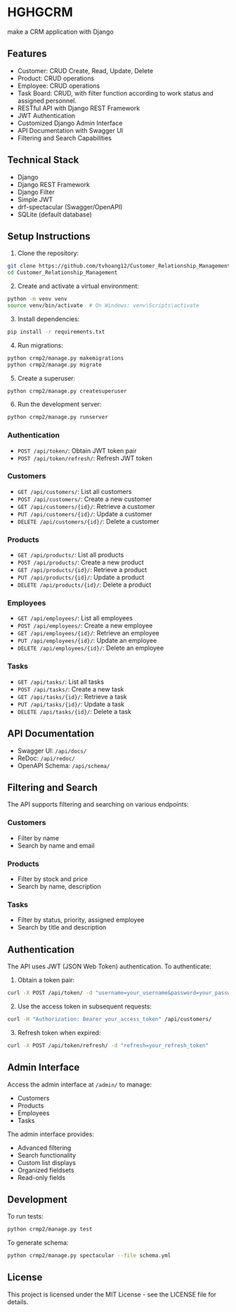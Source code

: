 # HGHGCRM
make a CRM application with Django

## Features

- Customer: CRUD Create, Read, Update, Delete
- Product: CRUD operations
- Employee: CRUD operations
- Task Board: CRUD, with filter function according to work status and assigned personnel.
- RESTful API with Django REST Framework
- JWT Authentication
- Customized Django Admin Interface
- API Documentation with Swagger UI
- Filtering and Search Capabilities

## Technical Stack

- Django
- Django REST Framework
- Django Filter
- Simple JWT
- drf-spectacular (Swagger/OpenAPI)
- SQLite (default database)

## Setup Instructions

1. Clone the repository:
```bash
git clone https://github.com/tvhoang12/Customer_Relationship_Management.git
cd Customer_Relationship_Management
```

2. Create and activate a virtual environment:
```bash
python -m venv venv
source venv/bin/activate  # On Windows: venv\Scripts\activate
```

3. Install dependencies:
```bash
pip install -r requirements.txt
```

4. Run migrations:
```bash
python crmp2/manage.py makemigrations
python crmp2/manage.py migrate
```

5. Create a superuser:
```bash
python crmp2/manage.py createsuperuser
```

6. Run the development server:
```bash
python crmp2/manage.py runserver
```

### Authentication
- `POST /api/token/`: Obtain JWT token pair
- `POST /api/token/refresh/`: Refresh JWT token

### Customers
- `GET /api/customers/`: List all customers
- `POST /api/customers/`: Create a new customer
- `GET /api/customers/{id}/`: Retrieve a customer
- `PUT /api/customers/{id}/`: Update a customer
- `DELETE /api/customers/{id}/`: Delete a customer

### Products
- `GET /api/products/`: List all products
- `POST /api/products/`: Create a new product
- `GET /api/products/{id}/`: Retrieve a product
- `PUT /api/products/{id}/`: Update a product
- `DELETE /api/products/{id}/`: Delete a product

### Employees
- `GET /api/employees/`: List all employees
- `POST /api/employees/`: Create a new employee
- `GET /api/employees/{id}/`: Retrieve an employee
- `PUT /api/employees/{id}/`: Update an employee
- `DELETE /api/employees/{id}/`: Delete an employee

### Tasks
- `GET /api/tasks/`: List all tasks
- `POST /api/tasks/`: Create a new task
- `GET /api/tasks/{id}/`: Retrieve a task
- `PUT /api/tasks/{id}/`: Update a task
- `DELETE /api/tasks/{id}/`: Delete a task

## API Documentation

- Swagger UI: `/api/docs/`
- ReDoc: `/api/redoc/`
- OpenAPI Schema: `/api/schema/`

## Filtering and Search

The API supports filtering and searching on various endpoints:

### Customers
- Filter by name
- Search by name and email

### Products
- Filter by stock and price
- Search by name, description

### Tasks
- Filter by status, priority, assigned employee
- Search by title and description

## Authentication

The API uses JWT (JSON Web Token) authentication. To authenticate:

1. Obtain a token pair:
```bash
curl -X POST /api/token/ -d "username=your_username&password=your_password"
```

2. Use the access token in subsequent requests:
```bash
curl -H "Authorization: Bearer your_access_token" /api/customers/
```

3. Refresh token when expired:
```bash
curl -X POST /api/token/refresh/ -d "refresh=your_refresh_token"
```

## Admin Interface

Access the admin interface at `/admin/` to manage:
- Customers
- Products
- Employees
- Tasks

The admin interface provides:
- Advanced filtering
- Search functionality
- Custom list displays
- Organized fieldsets
- Read-only fields

## Development

To run tests:
```bash
python crmp2/manage.py test
```

To generate schema:
```bash
python crmp2/manage.py spectacular --file schema.yml
```

## License

This project is licensed under the MIT License - see the LICENSE file for details.